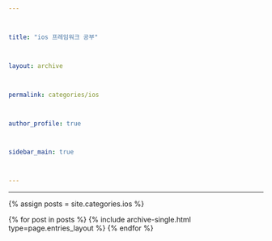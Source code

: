 ```yaml
---



title: "ios 프레임워크 공부"



layout: archive



permalink: categories/ios



author_profile: true



sidebar_main: true



---
```








<!-- 공백이 포함되어 있는 카테고리 이름의 경우 site.categories.['a b c'] 이런식으로! -->







***







{% assign posts = site.categories.ios %}



{% for post in posts %} {% include archive-single.html type=page.entries_layout %} {% endfor %}
